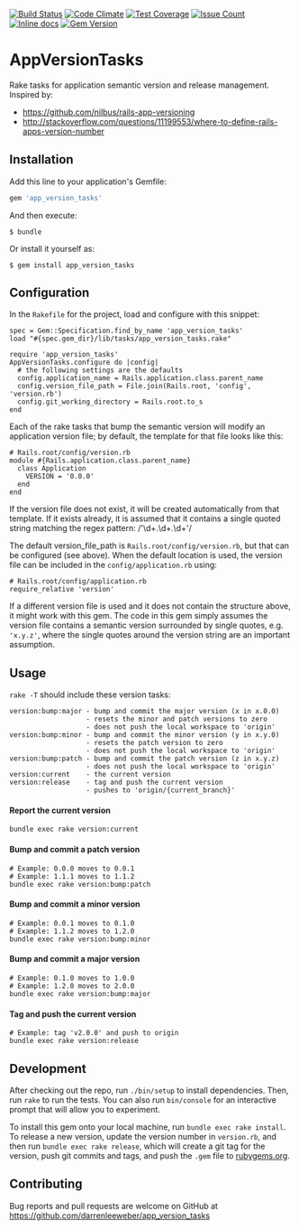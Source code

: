 
[![Build Status](https://travis-ci.org/darrenleeweber/app_version_tasks.svg?branch=master)](https://travis-ci.org/darrenleeweber/app_version_tasks) [![Code Climate](https://codeclimate.com/github/darrenleeweber/app_version_tasks/badges/gpa.svg)](https://codeclimate.com/github/darrenleeweber/app_version_tasks) [![Test Coverage](https://codeclimate.com/github/darrenleeweber/app_version_tasks/badges/coverage.svg)](https://codeclimate.com/github/darrenleeweber/app_version_tasks/coverage) [![Issue Count](https://codeclimate.com/github/darrenleeweber/app_version_tasks/badges/issue_count.svg)](https://codeclimate.com/github/darrenleeweber/app_version_tasks) [![Inline docs](http://inch-ci.org/github/darrenleeweber/app_version_tasks.svg?branch=master)](http://inch-ci.org/github/darrenleeweber/app_version_tasks) [![Gem Version](https://badge.fury.io/rb/app_version_tasks.svg)](https://badge.fury.io/rb/app_version_tasks)

# AppVersionTasks

Rake tasks for application semantic version and release management.  Inspired by:

- https://github.com/nilbus/rails-app-versioning
- http://stackoverflow.com/questions/11199553/where-to-define-rails-apps-version-number

## Installation

Add this line to your application's Gemfile:

```ruby
gem 'app_version_tasks'
```

And then execute:

    $ bundle

Or install it yourself as:

    $ gem install app_version_tasks

## Configuration

In the `Rakefile` for the project, load and configure with this snippet:

    spec = Gem::Specification.find_by_name 'app_version_tasks'
    load "#{spec.gem_dir}/lib/tasks/app_version_tasks.rake"

    require 'app_version_tasks'
    AppVersionTasks.configure do |config|
      # the following settings are the defaults
      config.application_name = Rails.application.class.parent_name
      config.version_file_path = File.join(Rails.root, 'config', 'version.rb')
      config.git_working_directory = Rails.root.to_s
    end

Each of the rake tasks that bump the semantic version will modify an
application version file; by default, the template for that file looks
like this:

    # Rails.root/config/version.rb
    module #{Rails.application.class.parent_name}
      class Application
        VERSION = '0.0.0'
      end
    end

If the version file does not exist, it will be created automatically from
that template.  If it exists already, it is assumed that it contains a
single quoted string matching the regex pattern: /'\d+\.\d+\.\d+'/

The default version_file_path is `Rails.root/config/version.rb`, but that can
be configured (see above).  When the default location is used, the version file
can be included in the `config/application.rb` using:

    # Rails.root/config/application.rb
    require_relative 'version'

If a different version file is used and it does not contain the structure above,
it might work with this gem.  The code in this gem simply assumes the version file
contains a semantic version surrounded by single quotes, e.g. `'x.y.z'`, where
the single quotes around the version string are an important assumption.

## Usage

`rake -T` should include these version tasks:

    version:bump:major - bump and commit the major version (x in x.0.0)
                       - resets the minor and patch versions to zero
                       - does not push the local workspace to 'origin'
    version:bump:minor - bump and commit the minor version (y in x.y.0)
                       - resets the patch version to zero
                       - does not push the local workspace to 'origin'
    version:bump:patch - bump and commit the patch version (z in x.y.z)
                       - does not push the local workspace to 'origin'
    version:current    - the current version
    version:release    - tag and push the current version
                       - pushes to 'origin/{current_branch}'

#### Report the current version

    bundle exec rake version:current

#### Bump and commit a patch version

    # Example: 0.0.0 moves to 0.0.1
    # Example: 1.1.1 moves to 1.1.2
    bundle exec rake version:bump:patch

#### Bump and commit a minor version

    # Example: 0.0.1 moves to 0.1.0
    # Example: 1.1.2 moves to 1.2.0
    bundle exec rake version:bump:minor

#### Bump and commit a major version

    # Example: 0.1.0 moves to 1.0.0
    # Example: 1.2.0 moves to 2.0.0
    bundle exec rake version:bump:major

#### Tag and push the current version

    # Example: tag 'v2.0.0' and push to origin
    bundle exec rake version:release

## Development

After checking out the repo, run `./bin/setup` to install dependencies. Then, run `rake` to run the tests. You can also run `bin/console` for an interactive prompt that will allow you to experiment.

To install this gem onto your local machine, run `bundle exec rake install`. To release a new version, update the version number in `version.rb`, and then run `bundle exec rake release`, which will create a git tag for the version, push git commits and tags, and push the `.gem` file to [rubygems.org](https://rubygems.org).

## Contributing

Bug reports and pull requests are welcome on GitHub at
https://github.com/darrenleeweber/app_version_tasks
